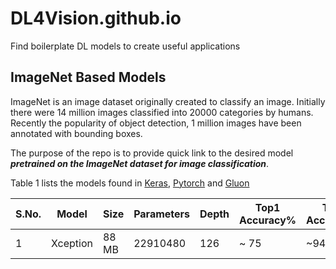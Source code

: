 # DL4Vision.github.io
Find boilerplate DL models to create useful applications
## ImageNet Based Models

ImageNet is an image dataset originally created to classify an image. Initially there were 14 million images classified into 20000 categories by humans. Recently the popularity of object detection, 1 million images have been annotated with bounding boxes. 

The purpose of the repo is to provide quick link to the desired model ***pretrained on the ImageNet dataset for image classification***.

Table 1 lists the models found in [Keras](https://keras.io/api/applications/), [Pytorch](https://pytorch.org/vision/stable/models.html) and [Gluon](https://github.com/Cadene/pretrained-models.pytorch/blob/master/README.md)

S.No. | Model | Size | Parameters | Depth | Top1 Accuracy% | Top5 Accuracy% | Input Size | Year
------|-------|------|------------|-------|----------------|---------------|---|---
1 | Xception | 88 MB | 22910480 | 126| ~ 75|~94.5 | 299 | 2017
